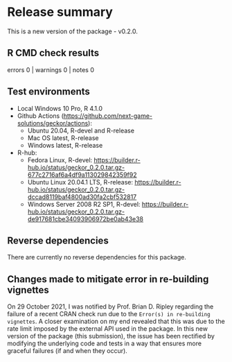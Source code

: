 # Release summary

This is a new version of the package - v0.2.0.


## R CMD check results

errors 0 | warnings 0 | notes 0


## Test environments

* Local Windows 10 Pro, R 4.1.0
* Github Actions (https://github.com/next-game-solutions/geckor/actions):
  * Ubuntu 20.04, R-devel and R-release
  * Mac OS latest, R-release
  * Windows latest, R-release
* R-hub:
  * Fedora Linux, R-devel: https://builder.r-hub.io/status/geckor_0.2.0.tar.gz-677c2716af6a4df9a113029842359f92
  * Ubuntu Linux 20.04.1 LTS, R-release: https://builder.r-hub.io/status/geckor_0.2.0.tar.gz-dccad8119baf4800ad30fa2cbf532817
  * Windows Server 2008 R2 SP1, R-devel: https://builder.r-hub.io/status/geckor_0.2.0.tar.gz-de917681cbe34093906972be0ab43e38


## Reverse dependencies

There are currently no reverse dependencies for this package.


## Changes made to mitigate error in re-building vignettes

On 29 October 2021, I was notified by Prof. Brian D. Ripley regarding the failure of a recent CRAN check run due to the `Error(s) in re-building vignettes`. A closer examination on my end revealed that this was due to the rate limit imposed by the external API used in the package. In this new version of the package (this submission), the issue has been rectified by modifying the underlying code and tests in a way that ensures more graceful failures (if and when they occur).
